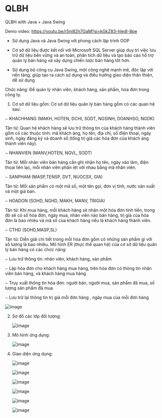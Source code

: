# QLBH
QLBH with Java + Java Swing

Demo video: https://youtu.be/r5ni82h7GaM?si=kGkZ83-hledI-8pe

- Sử dụng Java và Java Swing với phong cách lập trình OOP

- Cơ sở dữ liệu được kết nối với Microsoft SQL Server giúp duy trì việc lưu trữ dữ liệu bền vững và an toàn, phân tích dữ liệu và tạo báo cáo hỗ trợ quản lý bán hàng và xây dựng chiến lược bán hàng tốt hơn. 

- Sử dụng bộ công cụ Java Swing, một công nghệ mạnh mẽ, độc lập với nền tảng, giúp tạo ra cách sử dụng và điều hướng giao diện thân thiện, dễ sử dụng

Chức năng: Để quản lý nhân viên, khách hàng, sản phẩm, hóa đơn trong công ty.



1. Cơ sở dữ liệu gồm:
   Cơ sở dữ liệu quản lý bán hàng gồm có các quan hệ sau:
   
− KHACHHANG (MAKH, HOTEN, DCHI, SODT, NGSINH, DOANHSO, 
NGDK)

Tân từ: Quan hệ khách hàng sẽ lưu trữ thông tin của khách hàng thành viên 
gồm có các thuộc tính: mã khách àng, họ tên, địa chỉ, số điện thoại, ngày 
sinh, ngày đăng ký và doanh số (tổng trị giá các hóa đơn của khách àng 
thành viên này).

− NHANVIEN (MANV,HOTEN, NGVL, SODT)

Tân từ: Mỗi nhân viên bán hàng cần ghi nhận họ tên, ngày vào làm, điện 
thọai liên lạc, mỗi nhân viên phân iệt với nhau bằng mã nhân viên.

− SANPHAM (MASP,TENSP, DVT, NUOCSX, GIA)

Tân từ: Mỗi sản phẩm có một mã số, một tên gọi, đơn vị tính, nước sản xuất 
và một giá bán.

− HOADON (SOHD, NGHD, MAKH, MANV, TRIGIA)

Tân từ: Khi mua hàng, mỗi khách hàng sẽ nhận một hóa đơn tính tiền, trong 
đó sẽ có số hóa đơn, ngày mua, nhân viên nào bán hàng, trị giá của hóa đơn 
là bao nhiêu và mã số của khách hàng nếu là khách hàng thành viên.

− CTHD (SOHD,MASP,SL)

Tân từ: Diễn giải chi tiết trong mỗi hóa đơn gồm có những sản phẩm gì với 
số lượng là bao nhiêu.
Mô hình ER (thực thể quan hệ) của cơ sở dữ liệu quản lý bán hàng có các chức 
năng:

− Lưu trữ thông tin: nhân viên, khách hàng, sản phẩm

− Lập hóa đơn cho khách hàng mua hàng, trên hóa đơn có thông tin nhân 
viên bán hàng, và khách hàng mua hàng

− Truy xuất thông tin hóa đơn: người bán, người mua, sản phẩm đã mua, số
lượng sản phẩm đã mua

− Lưu trữ lại thông tin trị giá mỗi đơn hàng , ngày mua của mỗi đơn hàng

![image](https://github.com/vanh182/QLBH-Java-Swing/assets/118065256/1f202da7-d6bd-46fd-b822-d9062b6b055c)

2. Sơ đồ các lớp đối tượng:
   
   ![image](https://github.com/vanh182/QLBH-Java-Swing/assets/118065256/e6346fc6-18d8-48c5-bab2-7909ac7a5640)

3. Mô hình ứng dụng:

   ![image](https://github.com/vanh182/QLBH-Java-Swing/assets/118065256/754c9f94-4d3e-4e9d-9eee-3cedef03d9df)

4. Giao diện ứng dụng:

   ![image](https://github.com/vanh182/QLBH-Java-Swing/assets/118065256/86a96216-50ab-45f5-b1a2-775be7d2758d)

   ![image](https://github.com/vanh182/QLBH-Java-Swing/assets/118065256/16dc65bb-3195-4bbe-922b-e02e5c881f82)

   ![image](https://github.com/vanh182/QLBH-Java-Swing/assets/118065256/141e306d-4c50-45db-a226-01e7e850c3fc)

   ![image](https://github.com/vanh182/QLBH-Java-Swing/assets/118065256/356ab9c2-f350-491d-a06c-19c1d4ca9705)

   ![image](https://github.com/vanh182/QLBH-Java-Swing/assets/118065256/bf2c7dc9-6880-4061-8c88-5e222335d92c)

   ![image](https://github.com/vanh182/QLBH-Java-Swing/assets/118065256/ee9f60c0-dc1d-414f-b329-fb98ec98b2b9)

  
   











